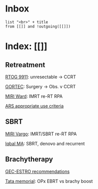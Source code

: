 # Inbox
```dataview
list "<br>" + title 
from [[]] and !outgoing([[]]) 
```

# Index: [[]]

## Retreatment
[RTOG 9911](https://ascopubs.org/doi/full/10.1200/JCO.2006.07.9194): unresectable → CCRT

[GORTEC](https://ascopubs.org/doi/10.1200/JCO.2007.15.0102): Surgery → Obs. v CCRT

[MIRI Ward](https://www.redjournal.org/article/S0360-3016(17)31061-1/fulltext): IMRT re-RT RPA

[ARS appropriate use criteria](https://www.redjournal.org/article/S0360-3016(22)00280-2/fulltext)

## SBRT

[MIRI Vargo](https://www.redjournal.org/article/S0360-3016(17)30821-0/fulltext): IMRT/SBRT re-RT RPA

[Iqbal MA](https://www.ncbi.nlm.nih.gov/pmc/articles/PMC7774675/): SBRT, denovo and recurrent

## Brachytherapy
[GEC-ESTRO recommendations](https://doi.org/10.1016/j.radonc.2016.10.008)

[Tata memorial](https://pubmed.ncbi.nlm.nih.gov/37660737/): OPx EBRT vs brachy boost

